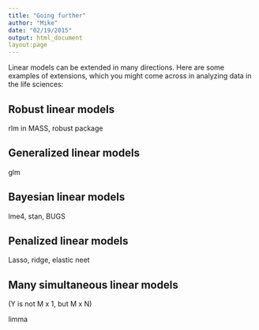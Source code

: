 ```yaml
---
title: "Going further"
author: "Mike"
date: "02/19/2015"
output: html_document
layout:page
---
```


Linear models can be extended in many directions. Here are some examples of extensions, which you might come across in analyzing data in the life sciences:

## Robust linear models

rlm in MASS, robust package

## Generalized linear models

glm

## Bayesian linear models

lme4, stan, BUGS

## Penalized linear models

Lasso, ridge, elastic neet

## Many simultaneous linear models

(Y is not M x 1, but M x N)

limma

